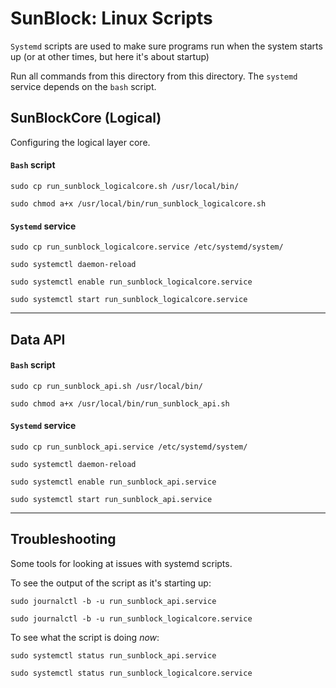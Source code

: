 # SunBlock: Linux Scripts 

`Systemd` scripts are used to make sure programs run when the system starts up (or at other times, but here it's about startup)


Run all commands from this directory from this directory. The `systemd` service depends on the `bash` script.


## SunBlockCore (Logical)
Configuring the logical layer core. 

#### `Bash` script 
`sudo cp run_sunblock_logicalcore.sh /usr/local/bin/`

`sudo chmod a+x /usr/local/bin/run_sunblock_logicalcore.sh`

#### `Systemd` service   
`sudo cp run_sunblock_logicalcore.service /etc/systemd/system/`

`sudo systemctl daemon-reload`

`sudo systemctl enable run_sunblock_logicalcore.service`

`sudo systemctl start run_sunblock_logicalcore.service`


----

## Data API 

#### `Bash` script  

`sudo cp run_sunblock_api.sh /usr/local/bin/`

`sudo chmod a+x /usr/local/bin/run_sunblock_api.sh`

#### `Systemd` service 

`sudo cp run_sunblock_api.service /etc/systemd/system/`

`sudo systemctl daemon-reload`

`sudo systemctl enable run_sunblock_api.service`

`sudo systemctl start run_sunblock_api.service`


---

## Troubleshooting

Some tools for looking at issues with systemd scripts.

To see the output of the script as it's starting up:

`sudo journalctl -b -u run_sunblock_api.service` 

`sudo journalctl -b -u run_sunblock_logicalcore.service` 

To see what the script is doing *now*:

`sudo systemctl status run_sunblock_api.service` 

`sudo systemctl status run_sunblock_logicalcore.service`
